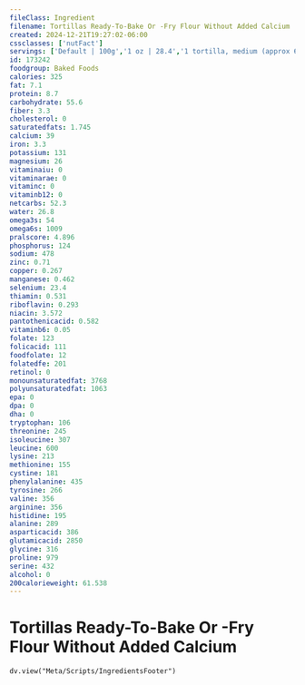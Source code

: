 ```yaml
---
fileClass: Ingredient
filename: Tortillas Ready-To-Bake Or -Fry Flour Without Added Calcium
created: 2024-12-21T19:27:02-06:00
cssclasses: ['nutFact']
servings: ['Default | 100g','1 oz | 28.4','1 tortilla, medium (approx 6 inch dia) | 32','1 tortilla (approx 10 inch dia) | 72','1 tortilla (approx 12 inch dia) | 117','1 tortilla (approx 7-8 inch dia) | 49']
id: 173242
foodgroup: Baked Foods
calories: 325
fat: 7.1
protein: 8.7
carbohydrate: 55.6
fiber: 3.3
cholesterol: 0
saturatedfats: 1.745
calcium: 39
iron: 3.3
potassium: 131
magnesium: 26
vitaminaiu: 0
vitaminarae: 0
vitaminc: 0
vitaminb12: 0
netcarbs: 52.3
water: 26.8
omega3s: 54
omega6s: 1009
pralscore: 4.896
phosphorus: 124
sodium: 478
zinc: 0.71
copper: 0.267
manganese: 0.462
selenium: 23.4
thiamin: 0.531
riboflavin: 0.293
niacin: 3.572
pantothenicacid: 0.582
vitaminb6: 0.05
folate: 123
folicacid: 111
foodfolate: 12
folatedfe: 201
retinol: 0
monounsaturatedfat: 3768
polyunsaturatedfat: 1063
epa: 0
dpa: 0
dha: 0
tryptophan: 106
threonine: 245
isoleucine: 307
leucine: 600
lysine: 213
methionine: 155
cystine: 181
phenylalanine: 435
tyrosine: 266
valine: 356
arginine: 356
histidine: 195
alanine: 289
asparticacid: 386
glutamicacid: 2850
glycine: 316
proline: 979
serine: 432
alcohol: 0
200calorieweight: 61.538
---
```


# Tortillas Ready-To-Bake Or -Fry Flour Without Added Calcium

```dataviewjs
dv.view("Meta/Scripts/IngredientsFooter")
```